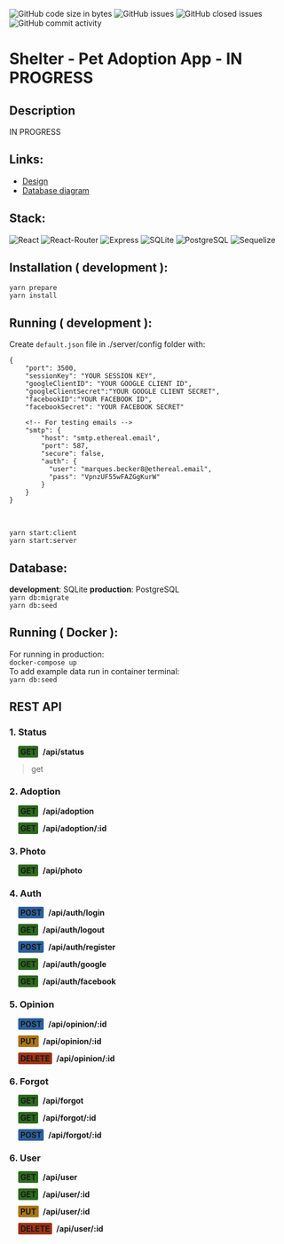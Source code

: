 ![GitHub code size in bytes](https://img.shields.io/github/languages/code-size/FIL708/shelter?style=for-the-badge)
![GitHub issues](https://img.shields.io/github/issues/FIL708/shelter?color=%23238636&style=for-the-badge)
![GitHub closed issues](https://img.shields.io/github/issues-closed/FIL708/shelter?color=%23A371F7&style=for-the-badge)
![GitHub commit activity](https://img.shields.io/github/commit-activity/m/FIL708/shelter?style=for-the-badge)

# Shelter - Pet Adoption App - IN PROGRESS
## Description
IN PROGRESS
## Links:
* [Design](https://www.figma.com/file/gddkQdzVP0pw7dIb1oNa5C/animal-shelter?node-id=20%3A105&t=7muUg5TZjm3H3sBN-1)
* [Database diagram](https://drawsql.app/teams/estate/diagrams/shelter)
## Stack:
![React](https://img.shields.io/badge/React-20232A?style=for-the-badge&logo=react&logoColor=61DAFB)
![React-Router](https://img.shields.io/badge/React_Router-CA4245?style=for-the-badge&logo=react-router&logoColor=white)
![Express](https://img.shields.io/badge/Express.js-404D59?style=for-the-badge)
![SQLite](https://img.shields.io/badge/SQLite-07405E?style=for-the-badge&logo=sqlite&logoColor=white)
![PostgreSQL](https://img.shields.io/badge/PostgreSQL-316192?style=for-the-badge&logo=postgresql&logoColor=white)
![Sequelize](https://img.shields.io/badge/Sequelize-52B0E7?style=for-the-badge&logo=Sequelize&logoColor=white)

## Installation ( development ):
`yarn prepare`
<br>
`yarn install`
## Running ( development ):
Create `default.json` file in ./server/config folder with:
```
{
    "port": 3500,
    "sessionKey": "YOUR SESSION KEY",
    "googleClientID": "YOUR GOOGLE CLIENT ID",
    "googleClientSecret":"YOUR GOOGLE CLIENT SECRET",
    "facebookID":"YOUR FACEBOOK ID",
    "facebookSecret": "YOUR FACEBOOK SECRET"
    
    <!-- For testing emails -->
    "smtp": {
        "host": "smtp.ethereal.email",
        "port": 587,
        "secure": false,
        "auth": {
          "user": "marques.becker8@ethereal.email",
          "pass": "VpnzUF55wFAZGgKurW"
        }
    }
}
```
<br>

`yarn start:client`
<br>
`yarn start:server`

## Database:
**development**: SQLite  **production**: PostgreSQL
<br>
`yarn db:migrate`
<br>
`yarn db:seed`

## Running ( Docker ):
For running in production:
<br>
`docker-compose up`
<br>
To add example data run in container terminal:
<br>
`yarn db:seed`

## REST API

### 1. Status
<strong style="background-color:#2c691d;margin:0 4px 0 16px;padding:2px 4px;border-radius:2px">GET</strong> 
**/api/status**
> get


### 2. Adoption
<strong style="background-color:#2c691d;margin:0 4px 0 16px;padding:2px 4px; border-radius:2px">GET</strong> **/api/adoption**

<strong style="background-color:#2c691d;margin:0 4px 0 16px;padding:2px 4px; border-radius:2px">GET</strong> **/api/adoption/:id**


### 3. Photo
<strong style="background-color:#2c691d;margin:0 4px 0 16px;padding:2px 4px; border-radius:2px">GET</strong> **/api/photo**

### 4. Auth
<strong style="background-color:#2c609c;margin:0 4px 0 16px;padding:2px 4px; border-radius:2px">POST</strong> **/api/auth/login**

<strong style="background-color:#2c691d;margin:0 4px 0 16px;padding:2px 4px; border-radius:2px">GET</strong> **/api/auth/logout**

<strong style="background-color:#2c609c;margin:0 4px 0 16px;padding:2px 4px; border-radius:2px">POST</strong> **/api/auth/register**

<strong style="background-color:#2c691d;margin:0 4px 0 16px;padding:2px 4px; border-radius:2px">GET</strong> **/api/auth/google**

<strong style="background-color:#2c691d;margin:0 4px 0 16px;padding:2px 4px; border-radius:2px">GET</strong> **/api/auth/facebook**

### 5. Opinion
<strong style="background-color:#2c609c;margin:0 4px 0 16px;padding:2px 4px; border-radius:2px">POST</strong> **/api/opinion/:id**

<strong style="background-color:#ab7413;margin:0 4px 0 16px;padding:2px 4px; border-radius:2px">PUT</strong> **/api/opinion/:id**

<strong style="background-color:#9c3214;margin:0 4px 0 16px;padding:2px 4px; border-radius:2px">DELETE</strong> **/api/opinion/:id**


### 6. Forgot
<strong style="background-color:#2c691d;margin:0 4px 0 16px;padding:2px 4px; border-radius:2px">GET</strong> **/api/forgot**

<strong style="background-color:#2c691d;margin:0 4px 0 16px;padding:2px 4px; border-radius:2px">GET</strong> **/api/forgot/:id**

<strong style="background-color:#2c609c;margin:0 4px 0 16px;padding:2px 4px; border-radius:2px">POST</strong> **/api/forgot/:id**

### 6. User
<strong style="background-color:#2c691d;margin:0 4px 0 16px;padding:2px 4px; border-radius:2px">GET</strong> **/api/user**

<strong style="background-color:#2c691d;margin:0 4px 0 16px;padding:2px 4px; border-radius:2px">GET</strong> **/api/user/:id**

<strong style="background-color:#ab7413;margin:0 4px 0 16px;padding:2px 4px; border-radius:2px">PUT</strong> **/api/user/:id**

<strong style="background-color:#9c3214;margin:0 4px 0 16px;padding:2px 4px; border-radius:2px">DELETE</strong> **/api/user/:id**
